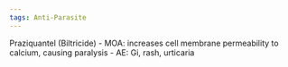 ```yaml
---
tags: Anti-Parasite
---
```

Praziquantel (Biltricide)
	- MOA: increases cell membrane permeability to calcium, causing paralysis
	- AE: Gi, rash, urticaria